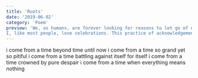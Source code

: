 ```yaml
---
title: 'Roots'
date: '2019-06-02'
category: 'Poem'
preview: 'We, as humans, are forever looking for reasons to let go of everything and celebrate, right? Celebrate with lessons taught to us by life, to help better ourselves for whatever reason we’re here for or plainly put, maybe just to puff off the undesired tension around.
I, like most people, love celebrations. This practice of acknowledgement, of appreciation, of loosening up, does things to our otherwise overworked and crippling spirits......'
---
```


i come from a time beyond time until now
i come from a time so grand yet so pitiful
i come from a time battling against itself for itself
i come from a time crowned by pure despair
i come from a time when everything means nothing